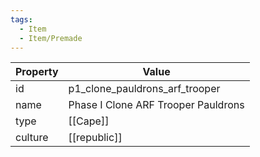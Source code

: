 ```yaml
---
tags:
  - Item
  - Item/Premade
---
```


| Property | Value                               |
| -------- | ----------------------------------- |
| id       | p1_clone_pauldrons_arf_trooper      |
| name     | Phase I Clone ARF Trooper Pauldrons |
| type     | [[Cape]]                            |
| culture  | [[republic]]               |



